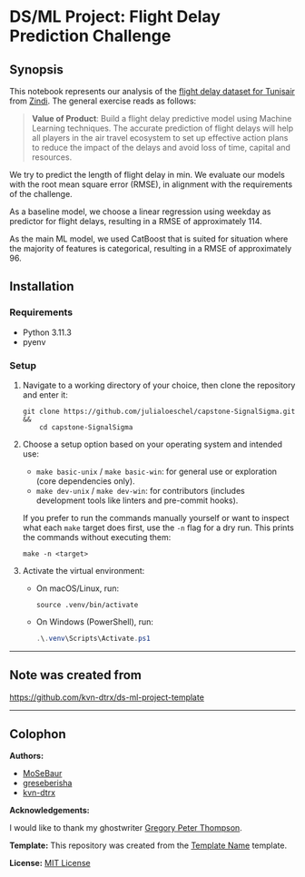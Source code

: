 # DS/ML Project: Flight Delay Prediction Challenge

## Synopsis

This notebook represents our analysis of the [flight delay dataset for Tunisair](https://zindi.africa/competitions/flight-delay-prediction-challenge) from [Zindi](https://zindi.africa). The general exercise reads as follows:

> **Value of Product**: Build a flight delay predictive model using Machine Learning techniques. The accurate prediction of flight delays will help all players in the air travel ecosystem to set up effective action plans to reduce the impact of the delays and avoid loss of time, capital and resources.

We try to predict the length of flight delay in $\mathrm{min}$. We evaluate our models with the root mean square error ($\mathrm{RMSE}$), in alignment with the requirements of the challenge.

As a baseline model, we choose a linear regression using weekday as predictor for flight delays, resulting in a $\mathrm{RMSE}$ of approximately $114$.

As the main ML model, we used CatBoost that is suited for situation where the majority of features is categorical, resulting in a $\mathrm{RMSE}$ of approximately $96$.

## Installation

### Requirements

- Python 3.11.3
- pyenv

### Setup

1. Navigate to a working directory of your choice, then clone the repository and enter it:

   ``` shell
   git clone https://github.com/julialoeschel/capstone-SignalSigma.git &&
       cd capstone-SignalSigma
   ```

2. Choose a setup option based on your operating system and intended use:

   - `make basic-unix` / `make basic-win`: for general use or exploration (core dependencies only).
   - `make dev-unix` / `make dev-win`: for contributors (includes development tools like linters and pre-commit hooks).

   If you prefer to run the commands manually yourself or want to inspect what each `make` target does first, use the `-n` flag for a dry run. This prints the commands without executing them:

   ``` shell
   make -n <target>
   ```

3. Activate the virtual environment:

   - On macOS/Linux, run:

     ```shell
     source .venv/bin/activate
     ```

   - On Windows (PowerShell), run:

     ``` powershell
     .\.venv\Scripts\Activate.ps1
     ```

---

## Note was created from

<https://github.com/kvn-dtrx/ds-ml-project-template>

---

## Colophon

**Authors:**

- [MoSeBaur](https://github.com/MoSeBaur)
- [greseberisha](https://github.com/greseberisha)
- [kvn-dtrx](https://github.com/kvn-dtrx)

**Acknowledgements:**

I would like to thank my ghostwriter [Gregory Peter Thompson](https://chatgpt.com).

**Template:**
This repository was created from the [Template Name](https://github.com/neuefische/ds-ml-project-template) template.

**License:**
[MIT License](licence.txt)
